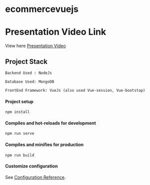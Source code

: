 # ecommercevuejs

# Presentation Video Link

View here [Presentation Video](https://stuconestogacon-my.sharepoint.com/:v:/g/personal/abhatia3288_conestogac_on_ca/EWAwIVi8IxxCrXgs2A0EaL0BaeU5wAaX2TLCB5MCnYHX1w?e=fhwVTo)

## Project Stack

```
Backend Used : NodeJs
```

```
Database Used: MongoDB
```

```
FrontEnd Framework: VueJs (also used Vue-session, Vue-bootstap)
```

#### Project setup

```
npm install
```

#### Compiles and hot-reloads for development

```
npm run serve
```

#### Compiles and minifies for production

```
npm run build
```

#### Customize configuration

See [Configuration Reference](https://cli.vuejs.org/config/).
